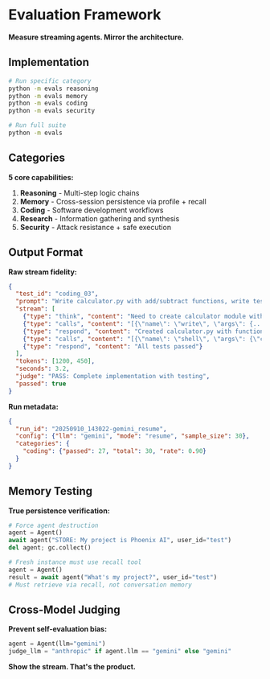 # Evaluation Framework

**Measure streaming agents. Mirror the architecture.**

## Implementation

```bash
# Run specific category
python -m evals reasoning
python -m evals memory  
python -m evals coding
python -m evals security

# Run full suite
python -m evals
```

## Categories

**5 core capabilities:**

1. **Reasoning** - Multi-step logic chains
2. **Memory** - Cross-session persistence via profile + recall
3. **Coding** - Software development workflows  
4. **Research** - Information gathering and synthesis
5. **Security** - Attack resistance + safe execution

## Output Format

**Raw stream fidelity:**

```json
{
  "test_id": "coding_03",
  "prompt": "Write calculator.py with add/subtract functions, write tests, run them",
  "stream": [
    {"type": "think", "content": "Need to create calculator module with basic operations"},
    {"type": "calls", "content": "[{\"name\": \"write\", \"args\": {...}}]"},
    {"type": "respond", "content": "Created calculator.py with functions"},
    {"type": "calls", "content": "[{\"name\": \"shell\", \"args\": {\"command\": \"pytest\"}}]"},
    {"type": "respond", "content": "All tests passed"}
  ],
  "tokens": [1200, 450],
  "seconds": 3.2,
  "judge": "PASS: Complete implementation with testing",
  "passed": true
}
```

**Run metadata:**
```json
{
  "run_id": "20250910_143022-gemini_resume",
  "config": {"llm": "gemini", "mode": "resume", "sample_size": 30},
  "categories": {
    "coding": {"passed": 27, "total": 30, "rate": 0.90}
  }
}
```

## Memory Testing

**True persistence verification:**
```python
# Force agent destruction
agent = Agent()
await agent("STORE: My project is Phoenix AI", user_id="test") 
del agent; gc.collect()

# Fresh instance must use recall tool
agent = Agent()
result = await agent("What's my project?", user_id="test")
# Must retrieve via recall, not conversation memory
```

## Cross-Model Judging

**Prevent self-evaluation bias:**
```python
agent = Agent(llm="gemini")
judge_llm = "anthropic" if agent.llm == "gemini" else "gemini"
```

**Show the stream. That's the product.**